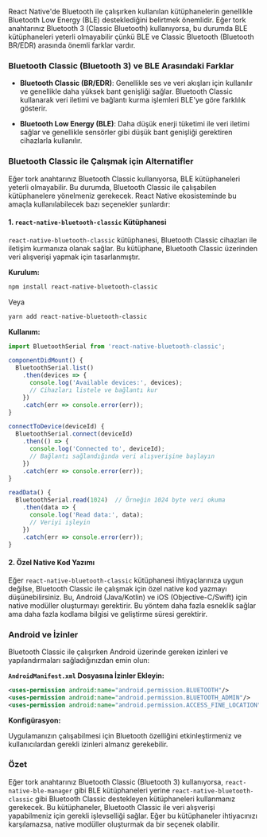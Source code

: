 React Native'de Bluetooth ile çalışırken kullanılan kütüphanelerin genellikle Bluetooth Low Energy (BLE) desteklediğini belirtmek önemlidir. Eğer tork anahtarınız Bluetooth 3 (Classic Bluetooth) kullanıyorsa, bu durumda BLE kütüphaneleri yeterli olmayabilir çünkü BLE ve Classic Bluetooth (Bluetooth BR/EDR) arasında önemli farklar vardır.

### Bluetooth Classic (Bluetooth 3) ve BLE Arasındaki Farklar

- **Bluetooth Classic (BR/EDR)**: Genellikle ses ve veri akışları için kullanılır ve genellikle daha yüksek bant genişliği sağlar. Bluetooth Classic kullanarak veri iletimi ve bağlantı kurma işlemleri BLE'ye göre farklılık gösterir.

- **Bluetooth Low Energy (BLE)**: Daha düşük enerji tüketimi ile veri iletimi sağlar ve genellikle sensörler gibi düşük bant genişliği gerektiren cihazlarla kullanılır.

### Bluetooth Classic ile Çalışmak için Alternatifler

Eğer tork anahtarınız Bluetooth Classic kullanıyorsa, BLE kütüphaneleri yeterli olmayabilir. Bu durumda, Bluetooth Classic ile çalışabilen kütüphanelere yönelmeniz gerekecek. React Native ekosisteminde bu amaçla kullanılabilecek bazı seçenekler şunlardır:

#### 1. **`react-native-bluetooth-classic` Kütüphanesi**

`react-native-bluetooth-classic` kütüphanesi, Bluetooth Classic cihazları ile iletişim kurmanıza olanak sağlar. Bu kütüphane, Bluetooth Classic üzerinden veri alışverişi yapmak için tasarlanmıştır.

**Kurulum:**

```bash
npm install react-native-bluetooth-classic
```

Veya

```bash
yarn add react-native-bluetooth-classic
```

**Kullanım:**

```javascript
import BluetoothSerial from 'react-native-bluetooth-classic';

componentDidMount() {
  BluetoothSerial.list()
    .then(devices => {
      console.log('Available devices:', devices);
      // Cihazları listele ve bağlantı kur
    })
    .catch(err => console.error(err));
}

connectToDevice(deviceId) {
  BluetoothSerial.connect(deviceId)
    .then(() => {
      console.log('Connected to', deviceId);
      // Bağlantı sağlandığında veri alışverişine başlayın
    })
    .catch(err => console.error(err));
}

readData() {
  BluetoothSerial.read(1024)  // Örneğin 1024 byte veri okuma
    .then(data => {
      console.log('Read data:', data);
      // Veriyi işleyin
    })
    .catch(err => console.error(err));
}
```

#### 2. **Özel Native Kod Yazımı**

Eğer `react-native-bluetooth-classic` kütüphanesi ihtiyaçlarınıza uygun değilse, Bluetooth Classic ile çalışmak için özel native kod yazmayı düşünebilirsiniz. Bu, Android (Java/Kotlin) ve iOS (Objective-C/Swift) için native modüller oluşturmayı gerektirir. Bu yöntem daha fazla esneklik sağlar ama daha fazla kodlama bilgisi ve geliştirme süresi gerektirir.

### Android ve İzinler

Bluetooth Classic ile çalışırken Android üzerinde gereken izinleri ve yapılandırmaları sağladığınızdan emin olun:

**`AndroidManifest.xml` Dosyasına İzinler Ekleyin:**

```xml
<uses-permission android:name="android.permission.BLUETOOTH"/>
<uses-permission android:name="android.permission.BLUETOOTH_ADMIN"/>
<uses-permission android:name="android.permission.ACCESS_FINE_LOCATION"/>
```

**Konfigürasyon:**

Uygulamanızın çalışabilmesi için Bluetooth özelliğini etkinleştirmeniz ve kullanıcılardan gerekli izinleri almanız gerekebilir.

### Özet

Eğer tork anahtarınız Bluetooth Classic (Bluetooth 3) kullanıyorsa, `react-native-ble-manager` gibi BLE kütüphaneleri yerine `react-native-bluetooth-classic` gibi Bluetooth Classic destekleyen kütüphaneleri kullanmanız gerekecek. Bu kütüphaneler, Bluetooth Classic ile veri alışverişi yapabilmeniz için gerekli işlevselliği sağlar. Eğer bu kütüphaneler ihtiyacınızı karşılamazsa, native modüller oluşturmak da bir seçenek olabilir.